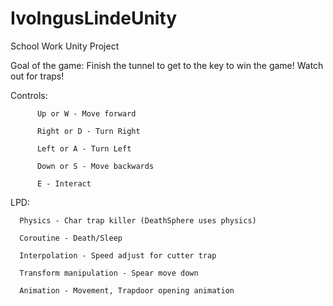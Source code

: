 # IvoIngusLindeUnity
School Work Unity Project

Goal of the game: Finish the tunnel to get to the key to win the game! Watch out for traps!

Controls: 

          Up or W - Move forward

          Right or D - Turn Right
          
          Left or A - Turn Left
          
          Down or S - Move backwards
          
          E - Interact
          
LPD:

      Physics - Char trap killer (DeathSphere uses physics)
      
      Coroutine - Death/Sleep
      
      Interpolation - Speed adjust for cutter trap
      
      Transform manipulation - Spear move down
      
      Animation - Movement, Trapdoor opening animation
